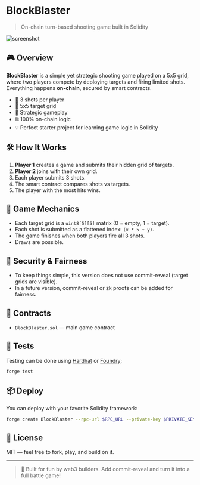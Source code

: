 # BlockBlaster

> On-chain turn-based shooting game built in Solidity

![screenshot](https://dummyimage.com/600x200/000/fff&text=BlockBlaster+on-chain+game)

## 🎮 Overview
**BlockBlaster** is a simple yet strategic shooting game played on a 5x5 grid, where two players compete by deploying targets and firing limited shots. Everything happens **on-chain**, secured by smart contracts.

- 🔫 3 shots per player  
- 🎯 5x5 target grid 
- 🧠 Strategic gameplay 
- ⛓️ 100% on-chain logic   
- 💡 Perfect starter project for learning game logic in Solidity

## 🛠️ How It Works
1. **Player 1** creates a game and submits their hidden grid of targets.
2. **Player 2** joins with their own grid.
3. Each player submits 3 shots.
4. The smart contract compares shots vs targets.
5. The player with the most hits wins.

## 🧱 Game Mechanics
- Each target grid is a `uint8[5][5]` matrix (0 = empty, 1 = target).
- Each shot is submitted as a flattened index: `(x * 5 + y)`.
- The game finishes when both players fire all 3 shots.
- Draws are possible.

## 🔐 Security & Fairness
- To keep things simple, this version does not use commit-reveal (target grids are visible).
- In a future version, commit-reveal or zk proofs can be added for fairness.

## 📄 Contracts
- `BlockBlaster.sol` — main game contract

## 🧪 Tests
Testing can be done using [Hardhat](https://hardhat.org/) or [Foundry](https://book.getfoundry.sh/):

```bash
forge test
```

## 📦 Deploy
You can deploy with your favorite Solidity framework:

```bash
forge create BlockBlaster --rpc-url $RPC_URL --private-key $PRIVATE_KEY
```

## 📘 License
MIT — feel free to fork, play, and build on it.

---

> 💬 Built for fun by web3 builders. Add commit-reveal and turn it into a full battle game!
